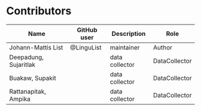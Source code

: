 # Contributors

Name | GitHub user | Description | Role
--- | --- | --- | ---
Johann-Mattis List | @LinguList | maintainer | Author
Deepadung, Sujaritlak | | data collector | DataCollector
Buakaw, Supakit | | data collector | DataCollector
Rattanapitak, Ampika | | data collector | DataCollector


